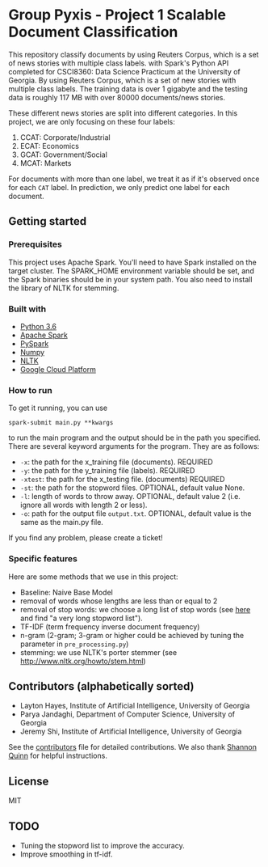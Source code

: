 # Group Pyxis - Project 1 Scalable Document Classification
This repository classify documents by using Reuters Corpus, which is a set of news stories with multiple class labels. with Spark's Python API completed for CSCI8360: Data Science Practicum at the University of Georgia. By using Reuters Corpus, which is a set of new stories with multiple class labels. The training data is over 1 gigabyte and the testing data is roughly 117 MB with over 80000 documents/news stories.

These different news stories are split into different categories. In this project, we are only focusing on these four labels:
1. CCAT: Corporate/Industrial
2. ECAT: Economics
3. GCAT: Government/Social
4. MCAT: Markets

For documents with more than one label, we treat it as if it's observed once for each `CAT` label. In prediction, we only predict one label for each document.

## Getting started
### Prerequisites

This project uses Apache Spark. You'll need to have Spark installed on the target cluster. The SPARK_HOME environment variable should be set, and the Spark binaries should be in your system path. You also need to install the library of NLTK for stemming.

### Built with

- [Python 3.6](https://www.python.org/)
- [Apache Spark](https://spark.apache.org/)
- [PySpark](https://spark.apache.org/docs/0.9.0/python-programming-guide.html/)
- [Numpy](https://docs.scipy.org/doc/numpy-1.13.0/)
- [NLTK](http://www.nltk.org/)
- [Google Cloud Platform](https://cloud.google.com)

### How to run
To get it running, you can use
```
spark-submit main.py **kwargs
```
to run the main program and the output should be in the path you specified.
There are several keyword arguments for the program. They are as follows:
- `-x`: the path for the x_training file (documents). REQUIRED
- `-y`: the path for the y_training file (labels). REQUIRED
- `-xtest`: the path for the x_testing file. (documents) REQUIRED
- `-st`: the path for the stopword files. OPTIONAL, default value None.
- `-l`: length of words to throw away. OPTIONAL, default value 2 (i.e. ignore all words with length 2 or less).
- `-o`: path for the output file `output.txt`. OPTIONAL, default value is the same as the main.py file.

If you find any problem, please create a ticket!

### Specific features
Here are some methods that we use in this project:
- Baseline: Naive Base Model
- removal of words whose lengths are less than or equal to 2
- removal of stop words: we choose a long list of stop words (see [here](https://www.ranks.nl/stopwords) and find "a very long stopword list").
- TF-IDF (term frequency inverse document frequency)
- n-gram (2-gram; 3-gram or higher could be achieved by tuning the parameter in `pre_processing.py`)
- stemming: we use NLTK's porter stemmer (see http://www.nltk.org/howto/stem.html)

## Contributors (alphabetically sorted)
- Layton Hayes, Institute of Artificial Intelligence, University of Georgia
- Parya Jandaghi, Department of Computer Science, University of Georgia
- Jeremy Shi, Institute of Artificial Intelligence, University of Georgia

See the [contributors](./CONTRIBUTORS.md) file for detailed contributions.
We also thank [Shannon Quinn](http://magsol.github.io/) for helpful instructions.

## License
MIT

## TODO
- Tuning the stopword list to improve the accuracy.
- Improve smoothing in tf-idf.
